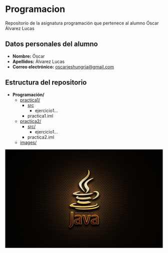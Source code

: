 # Programacion
Repositorio de la asignatura programación que pertenece al alumno Óscar Álvarez Lucas
## Datos personales del alumno
* **Nombre:** Óscar
* **Apellidos:** Álvarez Lucas
* **Correo electrónico:** oscarieshungria@gmail.com
## Estructura del repositorio
* **Programación/**
  * [practica1/](practica1)
    * [src](practica1/src)
      * ejercicio1...
    * practica1.iml
  * [practica2/](practica2)
    * [src/](practica2/src)
      * ejercicio1...
    * practica2.iml
  * [images/](images)

![Java icono](images/R.jpg)